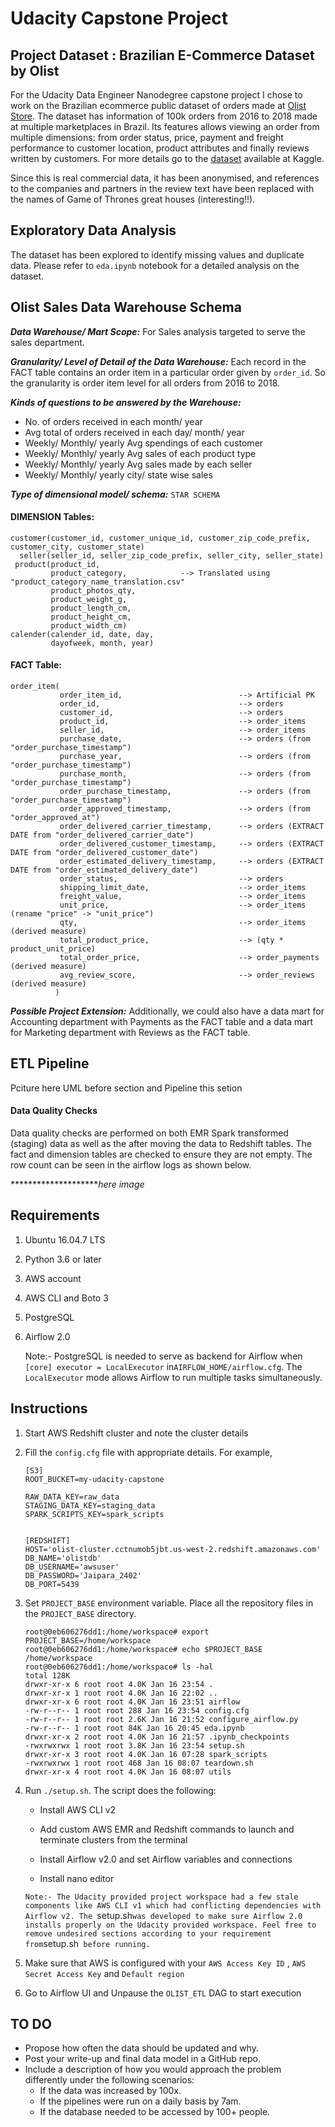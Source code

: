 ﻿# Udacity Capstone Project

## Project Dataset : Brazilian E-Commerce Dataset by Olist

For the Udacity Data Engineer Nanodegree capstone project I chose to work on the Brazilian ecommerce public dataset of orders made at [Olist Store](https://olist.com/). The dataset has information of 100k orders from 2016 to 2018 made at multiple marketplaces in Brazil. Its features allows viewing an order from multiple dimensions: from order status, price, payment and freight performance to customer location, product attributes and finally reviews written by customers. For more details go to the [dataset](https://www.kaggle.com/olistbr/brazilian-ecommerce) available at Kaggle.

Since this is real commercial data, it has been anonymised, and references to the companies and partners in the review text have been replaced with the names of Game of Thrones great houses (interesting!!).

## Exploratory Data Analysis

The dataset has been explored to identify missing values and duplicate data. Please refer to `eda.ipynb` notebook for a detailed analysis on the dataset.

## Olist Sales Data Warehouse Schema

***Data Warehouse/ Mart Scope:***  For Sales analysis targeted to serve the sales department.

***Granularity/ Level of Detail of the Data Warehouse:***  Each record in the FACT table contains an order item in a particular order given by `order_id`. So the granularity is order item level for all orders from 2016 to 2018.

***Kinds of questions to be answered by the Warehouse:***  

- No. of orders received in each month/ year
- Avg total of orders received in each day/ month/ year
- Weekly/ Monthly/ yearly Avg spendings of each customer
- Weekly/ Monthly/ yearly Avg sales of each product type
- Weekly/ Monthly/ yearly Avg sales made by each seller
- Weekly/ Monthly/ yearly city/ state wise sales 

***Type of dimensional model/ schema:*** `STAR SCHEMA`

#### **DIMENSION Tables:**

```plsql
customer(customer_id, customer_unique_id, customer_zip_code_prefix, customer_city, customer_state)  
  seller(seller_id, seller_zip_code_prefix, seller_city, seller_state)
 product(product_id,
         product_category,            --> Translated using "product_category_name_translation.csv"
         product_photos_qty,
         product_weight_g,
         product_length_cm,
         product_height_cm,
         product_width_cm)
calender(calender_id, date, day,
         dayofweek, month, year)
```

#### FACT Table:

```plsql
order_item(
           order_item_id,                          --> Artificial PK
           order_id,                               --> orders
           customer_id,                            --> orders
           product_id,                             --> order_items
           seller_id,                              --> order_items
           purchase_date,                          --> orders (from "order_purchase_timestamp")
           purchase_year,                          --> orders (from "order_purchase_timestamp")
           purchase_month,                         --> orders (from "order_purchase_timestamp")
           order_purchase_timestamp,               --> orders (from "order_purchase_timestamp")
           order_approved_timestamp,               --> orders (from "order_approved_at")
           order_delivered_carrier_timestamp,      --> orders (EXTRACT DATE from "order_delivered_carrier_date")
           order_delivered_customer_timestamp,     --> orders (EXTRACT DATE from "order_delivered_customer_date")
           order_estimated_delivery_timestamp,     --> orders (EXTRACT DATE from "order_estimated_delivery_date")
           order_status,                           --> orders
           shipping_limit_date,                    --> order_items
           freight_value,                          --> order_items
           unit_price,                             --> order_items (rename "price" -> "unit_price")
           qty,                                    --> order_items (derived measure)
           total_product_price,                    --> (qty * product_unit_price)
           total_order_price,                      --> order_payments (derived measure)
           avg_review_score,                       --> order_reviews (derived measure)
          )
```

***Possible Project Extension:*** Additionally, we could also have a data mart for Accounting department with Payments as the FACT table and a data mart for Marketing department with Reviews as the FACT table.

## ETL Pipeline

Pciture here UML before section and Pipeline this  setion

#### Data Quality Checks

Data quality checks are performed on both EMR Spark transformed (staging) data as well as the after moving the data to Redshift tables. The fact and dimension tables are checked to ensure they are not empty. The row count can be seen in the airflow logs as shown below.

*********************here image*

## Requirements

1. Ubuntu 16.04.7 LTS

2. Python 3.6 or later

3. AWS account

4. AWS CLI and Boto 3

5. PostgreSQL

6. Airflow 2.0
   
   Note:- PostgreSQL is needed to serve as backend for Airflow when `[core] executor = LocalExecutor` in`AIRFLOW_HOME/airflow.cfg`. The `LocalExecutor` mode allows Airflow to run multiple tasks simultaneously.

## Instructions

1. Start AWS Redshift cluster and note the cluster details

2. Fill the `config.cfg` file with appropriate details. For example,
   
   
   
   ```roboconf
   [S3]
   ROOT_BUCKET=my-udacity-capstone

   RAW_DATA_KEY=raw_data
   STAGING_DATA_KEY=staging_data
   SPARK_SCRIPTS_KEY=spark_scripts
   
   
   [REDSHIFT]
   HOST='olist-cluster.cctnumob5jbt.us-west-2.redshift.amazonaws.com'  
   DB_NAME='olistdb'  
   DB_USERNAME='awsuser'  
   DB_PASSWORD='Jaipara_2402'  
   DB_PORT=5439
   ```

3. Set `PROJECT_BASE` environment variable. Place all the repository files in the `PROJECT_BASE` directory.
   
   ```shell
   root@0eb606276dd1:/home/workspace# export PROJECT_BASE=/home/workspace
   root@0eb606276dd1:/home/workspace# echo $PROJECT_BASE
   /home/workspace
   root@0eb606276dd1:/home/workspace# ls -hal
   total 128K
   drwxr-xr-x 6 root root 4.0K Jan 16 23:54 .
   drwxr-xr-x 1 root root 4.0K Jan 16 22:02 ..
   drwxr-xr-x 6 root root 4.0K Jan 16 23:51 airflow
   -rw-r--r-- 1 root root 288 Jan 16 23:54 config.cfg
   -rw-r--r-- 1 root root 2.6K Jan 16 21:52 configure_airflow.py
   -rw-r--r-- 1 root root 84K Jan 16 20:45 eda.ipynb
   drwxr-xr-x 2 root root 4.0K Jan 16 21:57 .ipynb_checkpoints
   -rwxrwxrwx 1 root root 3.8K Jan 16 23:54 setup.sh
   drwxr-xr-x 3 root root 4.0K Jan 16 07:28 spark_scripts
   -rwxrwxrwx 1 root root 468 Jan 16 08:07 teardown.sh
   drwxr-xr-x 4 root root 4.0K Jan 16 08:07 utils
   ```

4. Run `./setup.sh`. The script does the following:
   
   - Install AWS CLI v2
   
   - Add custom AWS EMR and Redshift commands to launch and terminate clusters from the terminal
   
   - Install Airflow v2.0 and set Airflow variables and connections
   
   - Install nano editor
   
   `Note:- The Udacity provided project workspace had a few stale components like AWS CLI v1 which had conflicting dependencies with Airflow v2. The `setup.sh` was developed to make sure Airflow 2.0 installs properly on the Udacity provided workspace. Feel free to remove undesired sections according to your requirement from `setup.sh` before running.`

5. Make sure that AWS is configured with your `AWS Access Key ID` , `AWS Secret Access Key` and `Default region`

6. Go to Airflow UI and Unpause the `OLIST_ETL` DAG to start execution

## TO DO

- Propose how often the data should be updated and why.
- Post your write-up and final data model in a GitHub repo.
- Include a description of how you would approach the problem differently under the following scenarios:
  - If the data was increased by 100x.
  - If the pipelines were run on a daily basis by 7am.
  - If the database needed to be accessed by 100+ people.


